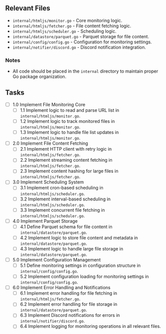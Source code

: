 ## Relevant Files

- `internal/htmljs/monitor.go` - Core monitoring logic.
- `internal/htmljs/fetcher.go` - File content fetching logic.
- `internal/htmljs/scheduler.go` - Scheduling logic.
- `internal/datastore/parquet.go` - Parquet storage for file content.
- `internal/config/config.go` - Configuration for monitoring settings.
- `internal/notifier/discord.go` - Discord notification integration.

### Notes

- All code should be placed in the `internal` directory to maintain proper Go package organization.

## Tasks

- [ ] 1.0 Implement File Monitoring Core
  - [ ] 1.1 Implement logic to read and parse URL list in `internal/htmljs/monitor.go`.
  - [ ] 1.2 Implement logic to track monitored files in `internal/htmljs/monitor.go`.
  - [ ] 1.3 Implement logic to handle file list updates in `internal/htmljs/monitor.go`.
- [ ] 2.0 Implement File Content Fetching
  - [ ] 2.1 Implement HTTP client with retry logic in `internal/htmljs/fetcher.go`.
  - [ ] 2.2 Implement streaming content fetching in `internal/htmljs/fetcher.go`.
  - [ ] 2.3 Implement content hashing for large files in `internal/htmljs/fetcher.go`.
- [ ] 3.0 Implement Scheduling System
  - [ ] 3.1 Implement cron-based scheduling in `internal/htmljs/scheduler.go`.
  - [ ] 3.2 Implement interval-based scheduling in `internal/htmljs/scheduler.go`.
  - [ ] 3.3 Implement concurrent file fetching in `internal/htmljs/scheduler.go`.
- [ ] 4.0 Implement Parquet Storage
  - [ ] 4.1 Define Parquet schema for file content in `internal/datastore/parquet.go`.
  - [ ] 4.2 Implement logic to store file content and metadata in `internal/datastore/parquet.go`.
  - [ ] 4.3 Implement logic to handle large file storage in `internal/datastore/parquet.go`.
- [ ] 5.0 Implement Configuration Management
  - [ ] 5.1 Define monitoring settings in configuration structure in `internal/config/config.go`.
  - [ ] 5.2 Implement configuration loading for monitoring settings in `internal/config/config.go`.
- [ ] 6.0 Implement Error Handling and Notifications
  - [ ] 6.1 Implement error handling for file fetching in `internal/htmljs/fetcher.go`.
  - [ ] 6.2 Implement error handling for file storage in `internal/datastore/parquet.go`.
  - [ ] 6.3 Implement Discord notifications for errors in `internal/notifier/discord.go`.
  - [ ] 6.4 Implement logging for monitoring operations in all relevant files. 
